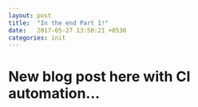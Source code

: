 ```yaml
---
layout: post
title:  "In the end Part 1!"
date:   2017-05-27 13:50:21 +0530
categories: init
---
```


New blog post here with CI automation...
===================

